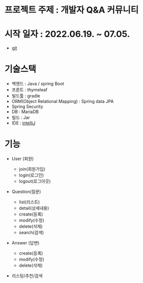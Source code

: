 # 프로젝트 주제 : 개발자 Q&A 커뮤니티

# 시작 일자 : 2022.06.19. ~ 07.05.
- [git](https://github.com/goodmean/devQA_CM)

# 기술스택
- 백엔드 : Java / spring Boot
- 프론트 : thymeleaf
- 빌드툴 : gradle
- ORM(Object Relational Mapping) : Spring data JPA
- Spring Security
- DB : MariaDB
- 빌드 : Jar
- IDE : [intelliJ](https://www.jetbrains.com/ko-kr/idea/download/#section=windows)

# 기능
- User (회원)
	- join(회원가입)
    - login(로그인)
    - logout(로그아웃)

- Question(질문)
	- list(리스트)
    - detail(상세내용)
	- create(등록)
    - modify(수정)
    - delete(삭제)
    - search(검색)
    
- Answer (답변)
	- create(등록)
    - modify(수정)
    - delete(삭제)
    
- 리스팅/추천/검색
